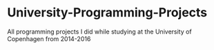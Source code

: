 # University-Programming-Projects
All programming projects I did while studying at the University of Copenhagen from 2014-2016
